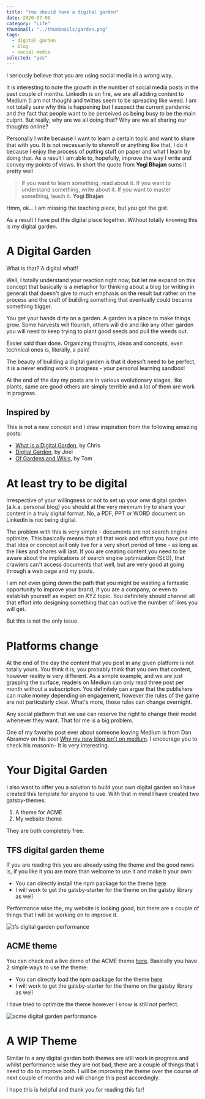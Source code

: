 ```yaml
---
title: "You should have a digital garden"
date: 2020-07-06
category: "Life"
thumbnail: "../thumbnails/garden.png"
tags:
  - digital garden
  - blog
  - social media
selected: "yes"
---
```


I seriously believe that you are using social media in a wrong way.

It is interesting to note the growth in the number of social media posts in the past couple of months. LinkedIn is on fire, we are all adding content to Medium (I am not though) and twittes seem to be spreading like weed. I am not totally sure why this is happening but I suspect the current pandemic and the fact that people want to be perceived as being busy to be the main culprit. But really, why are we all doing that? Why are we all sharing our thoughts online? 

Personally I write because I want to learn a certain topic and want to share that with you. It is not necessarily to showoff or anything like that, I do it because I enjoy the process of putting stuff on paper and what I learn by doing that. As a result I am able to, hopefully, improve the way I write and convey my points of views. In short the quote from **Yogi Bhajan** sums it pretty well

> If you want to learn something, read about it. If you want to understand something, write about it. If you want to master something, teach it.
> **Yogi Bhajan** 

Hmm, ok... I am missing the teaching piece, but you got the gist.

As a result I have put this digital place together. Without totally knowing this is my digital garden.   

# A Digital Garden

What is that? A digital what!! 

Well, I totally understand your reaction right now, but let me expand on this concept that basically is a metaphor for thinking about a blog (or writing in general) that doesn't give to much emphasis on the result but rather on the process and the craft of building something that eventually could became something bigger.   

You get your hands dirty on a garden. A garden is a place to make things grow. Some harvests will flourish, others will die and like any other garden you will need to keep trying to plant good seeds and pull the weeds out. 

Easier said than done. Organizing thoughts, ideas and concepts, even technical ones is, literally, a pain! 

The beauty of building a digital garden is that it doesn't need to be perfect, it is a never ending work in progress - your personal learning sandbox! 

At the end of the day my posts are in various evolutionary stages, like plants, same are good others are simply terrible and a lot of them are work in progress.   

## Inspired by

This is not a new concept and I draw inspiration from the following amazing posts: 

- [What is a Digital Garden](https://www.christopherbiscardi.com/what-is-a-digital-garden), by Chris 
- [Digital Garden](https://joelhooks.com/digital-garden), by Joel
- [Of Gardens and Wikis](https://tomcritchlow.com/2018/10/10/of-gardens-and-wikis/), by Tom


# At least try to be digital 

Irrespective of your willingness or not to set up your onw digital garden (a.k.a. personal blog) you should at the very minimum try to share your content in a truly digital format. No, a PDF, PPT or WORD document on LinkedIn is not being digital. 

The problem with this is very simple - documents are not search engine optimize. This basically means that all that work and effort you have put into that idea or concept will only live for a very short period of time - as long as the likes and shares will last. If you are creating content you need to be aware about the implications of search engine optimization (SEO), that crawlers can't access documents that well, but are very good at going through a web page and my posts.  

I am not even going down the path that you might be wasting a fantastic opportunity to improve your brand, if you are a company, or even to establish yourself as expert on XYZ topic. You definitely should channel all that effort into designing something that can outlive the number of likes you will get. 

But this is not the only issue.

# Platforms change

At the end of the day the content that you post in any given platform is not totally yours. You think it is, you probably think that you own that content, however reality is very different. As a simple example, and we are just grasping the surface, readers on Medium can only read three post per month without a subscription. You definitely can argue that the publishers can make money depending on engagement, however the rules of the game are not particularly clear. What's more, those rules can change overnight.  

Any social platform that we use can reserve the right to change their model whenever they want. That for me is a big problem. 

One of my favorite post ever about someone leaving Medium is from Dan Abramov on his post [Why my new blog isn't on medium](https://medium.com/@dan_abramov/why-my-new-blog-isnt-on-medium-3b280282fbae). I encourage you to check his reasonin- It is very interesting.  

# Your Digital Garden

I also want to offer you a solution to build your own digital garden so I have created this template for anyone to use. With that in mind I have created two gatsby-themes: 

1. A theme for ACME 
2. My website theme

They are both completely free. 

## TFS digital garden theme

If you are reading this you are already using the theme and the good news is, if you like it you are more than welcome to use it and make it your own: 

- You can directly install the npm package for the theme [here](https://www.npmjs.com/package/gatsby-theme-tfs)
- I will work to get the gatsby-starter for the theme on the gatsby library as well 

Performance wise the, my website is looking good, but there are a couple of things that I will be working on to improve it.

![tfs digital garden performance](../images/TFSDigitalGardenPerformance.png)


## ACME theme

You can check out a live demo of the ACME theme [here](https://gatsby-tfs-acme-starter.netlify.app/). Basically you have 2 simple ways to use the theme:

- You can directly load the npm package for the theme [here](https://www.npmjs.com/package/gatsby-theme-acmeblog)
- I will work to get the gatsby-starter for the theme on the gatsby library as well 

I have tried to optimize the theme however I know is still not perfect.

![acme digital garden performance](../images/amceDigitalGardenPerformance.png)


# A WIP Theme 

Similar to a any digital garden both themes are still work in progress and whilst performance wise they are not bad, there are a couple of things that I need to do to improve both. I will be improving the theme over the course of next couple of months and will change this post accordingly. 

I hope this is helpful and thank you for reading this far!
 




